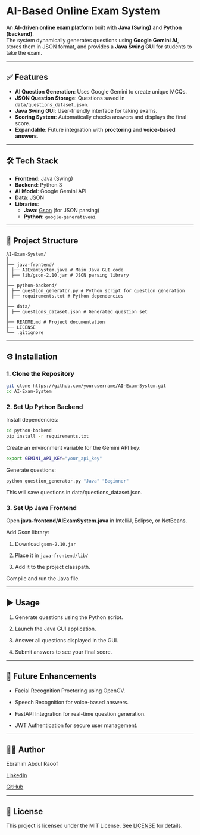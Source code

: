 # AI-Based Online Exam System

An **AI-driven online exam platform** built with **Java (Swing)** and **Python (backend)**.  
The system dynamically generates questions using **Google Gemini AI**, stores them in JSON format, and provides a **Java Swing GUI** for students to take the exam.

---

## ✅ Features
- **AI Question Generation**: Uses Google Gemini to create unique MCQs.
- **JSON Question Storage**: Questions saved in `data/questions_dataset.json`.
- **Java Swing GUI**: User-friendly interface for taking exams.
- **Scoring System**: Automatically checks answers and displays the final score.
- **Expandable**: Future integration with **proctoring** and **voice-based answers**.

---

## 🛠 Tech Stack
- **Frontend**: Java (Swing)
- **Backend**: Python 3
- **AI Model**: Google Gemini API
- **Data**: JSON
- **Libraries**:
  - **Java**: [Gson](https://github.com/google/gson) (for JSON parsing)
  - **Python**: `google-generativeai`

---

## 📂 Project Structure
    AI-Exam-System/
    │
    ├── java-frontend/
    │ ├── AIExamSystem.java # Main Java GUI code
    │ ├── lib/gson-2.10.jar # JSON parsing library
    │
    ├── python-backend/
    │ ├── question_generator.py # Python script for question generation
    │ ├── requirements.txt # Python dependencies
    │
    ├── data/
    │ ├── questions_dataset.json # Generated question set
    │
    ├── README.md # Project documentation
    ├── LICENSE
    └── .gitignore

---

## ⚙️ Installation

### **1. Clone the Repository**
```bash
git clone https://github.com/yourusername/AI-Exam-System.git
cd AI-Exam-System
```

### **2. Set Up Python Backend**

Install dependencies:

```bash
cd python-backend
pip install -r requirements.txt
```

Create an environment variable for the Gemini API key:

```bash
export GEMINI_API_KEY="your_api_key"
```

Generate questions:

```bash
python question_generator.py "Java" "Beginner"
```

This will save questions in data/questions_dataset.json.

### **3. Set Up Java Frontend**
Open **java-frontend/AIExamSystem.java** in IntelliJ, Eclipse, or NetBeans.

Add Gson library:

1. Download `gson-2.10.jar`

2. Place it in `java-frontend/lib/`

3. Add it to the project classpath.

Compile and run the Java file.

---

## ▶️ Usage
1. Generate questions using the Python script.

2. Launch the Java GUI application.

3. Answer all questions displayed in the GUI.

4. Submit answers to see your final score.

---

## 🔗 Future Enhancements
- Facial Recognition Proctoring using OpenCV.

- Speech Recognition for voice-based answers.

- FastAPI Integration for real-time question generation.

- JWT Authentication for secure user management.

---

## 👨‍💻 Author
Ebrahim Abdul Raoof

[LinkedIn](https://www.linkedin.com/in/ebrahim-ar/)

[GitHub](https://github.com/EbrahimAR)

---

## 📜 License
This project is licensed under the MIT License. See [LICENSE](https://github.com/EbrahimAR/AIExamSystem/blob/main/LICENSE) for details.
